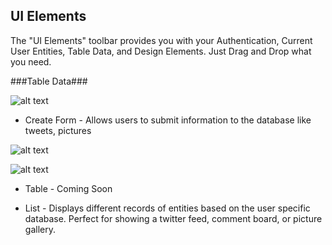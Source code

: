## UI Elements ##


The "UI Elements" toolbar provides you with your Authentication, Current User Entities, Table Data, and Design Elements. Just Drag and Drop what you need.




###Table Data###

![alt text](http://appcubator.com/static/img/tutorial/Elements_3.png)

- Create Form - Allows users to submit information to the database like tweets, pictures

![alt text](http://appcubator.com/static/img/tutorial/Edit_Form.png)

![alt text](http://appcubator.com/static/img/tutorial/Form_Editor.png)

- Table - Coming Soon

- List - Displays different records of entities based on the user specific database. Perfect for showing a twitter feed, comment board, or picture gallery.

